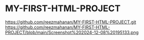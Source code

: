 # MY-FIRST-HTML-PROJECT
https://github.com/reezmahanan/MY-FIRST-HTML-PROJECT.git
https://github.com/reezmahanan/MY-FIRST-HTML-PROJECT/blob/main/Screenshot%202024-12-08%20195133.png
